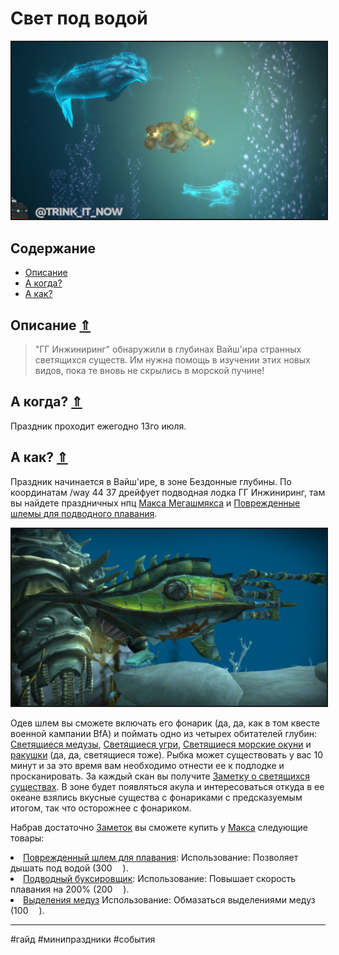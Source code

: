 # Свет под водой 

<center>
<img src=https://raw.githubusercontent.com/MagicalCow/TrinkIT-News/main/Sources/Assets/Guides/Guide-Luminous-Luminaries-01.jpg float=center border=2>
</center>  

<a name="toc"/>  

## Содержание
- [Описание](#description)
- [А когда?](#dates)
- [А как?](#howto)


<a name="description"/>  

## Описание [⇑](#toc)
> "ГГ Инжиниринг" обнаружили в глубинах Вайш'ира странных светящихся существ. Им нужна помощь в изучении этих новых видов, пока те вновь не скрылись в морской пучине!

<a name="dates"/>  

## А когда? [⇑](#toc)
Праздник проходит ежегодно 13го июля.

<a name="howto"/>  

## А как? [⇑](#toc)
Праздник начинается в Вайш'ире, в зоне Бездонные глубины. По координатам /way 44 37 дрейфует подводная лодка ГГ Инжиниринг, там вы найдете праздничных нпц [Макса Мегашмякса](https://ru.wowhead.com/npc=151288/) и [Поврежденные шлемы для подводного плавания](https://ru.wowhead.com/npc=151837/).

<center>
<img src=https://raw.githubusercontent.com/MagicalCow/TrinkIT-News/main/Sources/Assets/Guides/Guide-Luminous-Luminaries-02.jpg float=center border=2>
</center>  

Одев шлем вы сможете включать его фонарик (да, да, как в том квесте военной кампании BfA) и поймать одно из четырех обитателей глубин:  <a href="https://ru.wowhead.com/npc=150782">Светящиеся медузы</a>, <a href="https://ru.wowhead.com/npc=150951">Светящиеся угри</a>, <a href="https://ru.wowhead.com/npc=151320">Светящиеся морские окуни</a> и <a href="https://ru.wowhead.com/npc=148125">ракушки</a> (да, да, светящиеся тоже). Рыбка может существовать у вас 10 минут и за это время вам необходимо отнести ее к подлодке и просканировать. За каждый скан вы получите [Заметку о светящихся существах](https://ru.wowhead.com/item=167552/). В зоне будет появляться акула и интересоваться откуда в ее океане взялись вкусные существа с фонариками с предсказуемым итогом, так что осторожнее с фонариком.

Набрав достаточно [Заметок](https://ru.wowhead.com/item=167552/) вы сможете купить у [Макса](https://ru.wowhead.com/npc=151288/) следующие товары:

<li><a href="https://ru.wowhead.com/item=167872/">Поврежденный шлем для плавания</a>: Использование: Позволяет дышать под водой (300 <a href="https://ru.wowhead.com/item=167552/"><img src="https://wow.zamimg.com/images/wow/icons/large/inv_misc_notefolded3a.jpg" align="bottom" width="13" height="13"/></a>).</li>
<li><a href="https://ru.wowhead.com/item=168010">Подводный буксировщик</a>: Использование: Повышает скорость плавания на 200% (200 <a href="https://ru.wowhead.com/item=167552/"><img src="https://wow.zamimg.com/images/wow/icons/large/inv_misc_notefolded3a.jpg" align="bottom" width="13" height="13"/></a>).</li>
<li><a href="https://ru.wowhead.com/item=168011">Выделения медуз</a> Использование: Обмазаться выделениями медуз (100 <a href="https://ru.wowhead.com/item=167552/"><img src="https://wow.zamimg.com/images/wow/icons/large/inv_misc_notefolded3a.jpg" align="bottom" width="13" height="13"/></a>).</li>

---
#гайд #минипраздники #события
